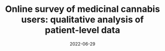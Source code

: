 ---
title: "Online survey of medicinal cannabis users: qualitative analysis of patient-level data"
collection: publications
permalink: /publication/2022-09-06-cannabis-qualitative
date: 2022-06-29
venue: 'Frontiers in Pharmacology'
link: 'https://doi.org/'
paperurl: 'http://marterin.github.io/files/Garcia-Romeu et al. (2022).pdf'
citation: 'Garcia-Romeu A, Elmore J, Mayhugh RE, Schlienz NJ, <b>Martin EL</b>, Strickland JC, Bonn-Miller M, Jackson H, & Vandrey R. Online survey of medicinal cannabis users: qualitative analysis of patient-level data. <i>Frontiers in Pharmacology</i>. (2022).'
---